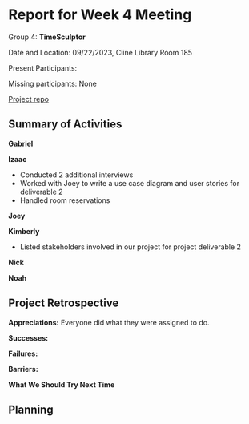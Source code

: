 # Report for Week 4 Meeting

Group 4: **TimeSculptor**

Date and Location: 09/22/2023, Cline Library Room 185

Present Participants:

Missing participants: None

[Project repo](https://github.com/nickw409/TimeSculptor)

## Summary of Activities

**Gabriel**

**Izaac**

- Conducted 2 additional interviews
- Worked with Joey to write a use case diagram and user stories for deliverable 2
- Handled room reservations

**Joey**

**Kimberly**

- Listed stakeholders involved in our project for project deliverable 2

**Nick**

**Noah**

## Project Retrospective

**Appreciations:** Everyone did what they were assigned to do.

**Successes:**

**Failures:**

**Barriers:**

**What We Should Try Next Time**

## Planning
